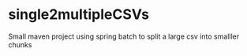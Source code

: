 # single2multipleCSVs
Small maven project using spring batch to split a large csv into smalller chunks
